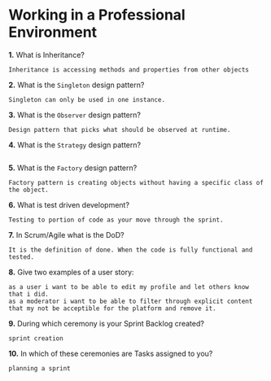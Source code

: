 # Working in a Professional Environment

**1.** What is Inheritance?
<!-- enter you answer in the space below -->
```
Inheritance is accessing methods and properties from other objects
```
**2.** What is the `Singleton` design pattern?
<!-- enter you answer in the space below -->
```
Singleton can only be used in one instance.
```
**3.** What is the `Observer` design pattern?
<!-- enter you answer in the space below -->
```
Design pattern that picks what should be observed at runtime.
```
**4.** What is the `Strategy` design pattern?
<!-- enter you answer in the space below -->
```

```
**5.** What is the `Factory` design pattern?
<!-- enter you answer in the space below -->
```
Factory pattern is creating objects without having a specific class of the object.
```
**6.** What is test driven development?
<!-- enter you answer in the space below -->
```
Testing to portion of code as your move through the sprint.
```
**7.** In Scrum/Agile what is the DoD?
<!-- enter you answer in the space below -->
```
It is the definition of done. When the code is fully functional and tested.
```
**8.** Give two examples of a user story:
<!-- enter you answer in the space below -->
```
as a user i want to be able to edit my profile and let others know that i did.
as a moderator i want to be able to filter through explicit content that my not be acceptible for the platform and remove it.

```
**9.** During which ceremony is your Sprint Backlog created?
<!-- enter you answer in the space below -->
```
sprint creation
```
**10.** In which of these ceremonies are Tasks assigned to you?
<!-- enter you answer in the space below -->
```
planning a sprint
```